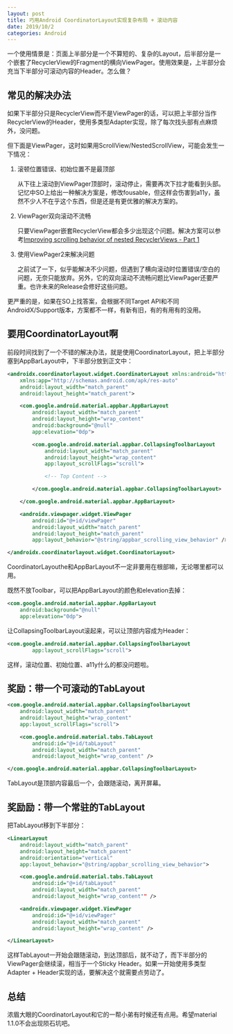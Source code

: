 ```yaml
---
layout: post
title: 巧用Android CoordinatorLayout实现复杂布局 + 滚动内容
date: 2019/10/2
categories: Android
---
```


一个使用情景是：页面上半部分是一个不算短的、复杂的Layout，后半部分是一个嵌套了RecyclerView的Fragment的横向ViewPager。使用效果是，上半部分会充当下半部分可滚动内容的Header。怎么做？

<!--more-->

## 常见的解决办法

如果下半部分只是RecyclerView而不是ViewPager的话，可以把上半部分当作RecyclerView的Header，使用多类型Adapter实现，除了每次找头部有点麻烦外，没问题。

但下面是ViewPager，这时如果用ScrollView/NestedScrollView，可能会发生一下情况：

1. 滚顿位置错误、初始位置不是最顶部

    从下往上滚动到ViewPager顶部时，滚动停止，需要再次下拉才能看到头部。记忆中SO上给出一种解决方案是，修改fousable，但这样会伤害到a11y，虽然不少人不在乎这个东西，但是还是有更优雅的解决方案的。

1. ViewPager双向滚动不流畅

    只要ViewPager嵌套RecyclerView都会多少出现这个问题。解决方案可以参考[Improving scrolling behavior of nested RecyclerViews - Part 1](https://rubensousa.com/2019/08/16/nested_recyclerview_part1/)

1. 使用ViewPager2来解决问题

    之前试了一下，似乎能解决不少问题，但遇到了横向滚动时位置错误/空白的问题，无奈只能放弃。另外，它的双向滚动不流畅问题比ViewPager还要严重。也许未来的Release会修好这些问题。

更严重的是，如果在SO上找答案，会根据不同Target API和不同AndroidX/Support版本，方案都不一样，有新有旧，有的有用有的没用。

## 要用CoordinatorLayout啊

前段时间找到了一个不错的解决办法，就是使用CoordinatorLayout，把上半部分塞到AppBarLayout中，下半部分放到正文中：

```XML
<androidx.coordinatorlayout.widget.CoordinatorLayout xmlns:android="http://schemas.android.com/apk/res/android"
    xmlns:app="http://schemas.android.com/apk/res-auto"
    android:layout_width="match_parent"
    android:layout_height="match_parent">

    <com.google.android.material.appbar.AppBarLayout
        android:layout_width="match_parent"
        android:layout_height="wrap_content"
        android:background="@null"
        app:elevation="0dp">

        <com.google.android.material.appbar.CollapsingToolbarLayout
            android:layout_width="match_parent"
            android:layout_height="wrap_content"
            app:layout_scrollFlags="scroll">

            <!-- Top Content -->

        </com.google.android.material.appbar.CollapsingToolbarLayout>

    </com.google.android.material.appbar.AppBarLayout>

    <androidx.viewpager.widget.ViewPager
        android:id="@+id/viewPager"
        android:layout_width="match_parent"
        android:layout_height="match_parent"
        app:layout_behavior="@string/appbar_scrolling_view_behavior" />

</androidx.coordinatorlayout.widget.CoordinatorLayout>
```

CoordinatorLayouthe和AppBarLayout不一定非要用在根部嘛，无论哪里都可以用。

既然不放Toolbar，可以把AppBarLayout的颜色和elevation去掉：

```XML
<com.google.android.material.appbar.AppBarLayout
    android:background="@null"
    app:elevation="0dp">
```

让CollapsingToolbarLayout滚起来，可以让顶部内容成为Header：

```XML
<com.google.android.material.appbar.CollapsingToolbarLayout
        app:layout_scrollFlags="scroll">
```

这样，滚动位置、初始位置、a11y什么的都没问题啦。

## 奖励：带一个可滚动的TabLayout

```XML
<com.google.android.material.appbar.CollapsingToolbarLayout
    android:layout_width="match_parent"
    android:layout_height="wrap_content"
    app:layout_scrollFlags="scroll">

    <com.google.android.material.tabs.TabLayout
        android:id="@+id/tabLayout"
        android:layout_width="match_parent"
        android:layout_height="wrap_content" />

</com.google.android.material.appbar.CollapsingToolbarLayout>
```

TabLayout是顶部内容最后一个，会跟随滚动，离开屏幕。

## 奖励励：带一个常驻的TabLayout

把TabLayout移到下半部分：

```XML
<LinearLayout
    android:layout_width="match_parent"
    android:layout_height="match_parent"
    android:orientation="vertical"
    app:layout_behavior="@string/appbar_scrolling_view_behavior">

    <com.google.android.material.tabs.TabLayout
        android:id="@+id/tabLayout"
        android:layout_width="match_parent"
        android:layout_height="wrap_content"" />

    <androidx.viewpager.widget.ViewPager
        android:id="@+id/viewPager"
        android:layout_width="match_parent"
        android:layout_height="wrap_content" />

</LinearLayout>
```

这样TabLayout一开始会跟随滚动，到达顶部后，就不动了，而下半部分的ViewPager会继续滚，相当于一个Sticky Header。如果一开始使用多类型Adapter + Header实现的话，要解决这个就需要点劳动了。

## 总结

浓眉大眼的CoordinatorLayout和它的一帮小弟有时候还有点用。希望material 1.1.0不会出现陨石坑吧。

